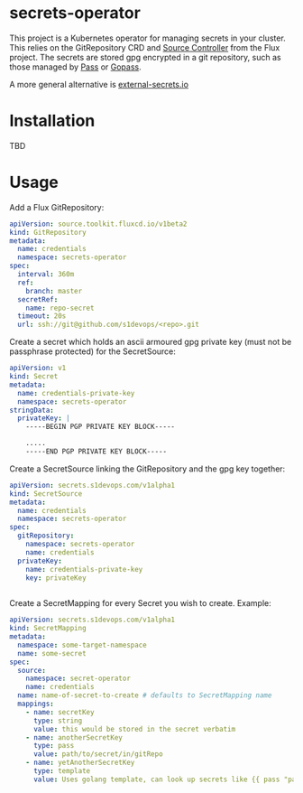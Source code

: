 # secrets-operator

This project is a Kubernetes operator for managing secrets in your cluster.  This relies on the GitRepository CRD and [Source Controller](https://fluxcd.io/docs/components/source/) from the Flux project.  The secrets are stored gpg encrypted in a git repository, such as those managed by [Pass](https://www.passwordstore.org/) or [Gopass](https://github.com/gopasspw/gopass).

A more general alternative is [external-secrets.io](https://external-secrets.io/)

# Installation

TBD

# Usage

Add a Flux GitRepository:

```yaml
apiVersion: source.toolkit.fluxcd.io/v1beta2
kind: GitRepository
metadata:
  name: credentials
  namespace: secrets-operator
spec:
  interval: 360m
  ref:
    branch: master
  secretRef:
    name: repo-secret
  timeout: 20s
  url: ssh://git@github.com/s1devops/<repo>.git

```

Create a secret which holds an ascii armoured gpg private key (must not be passphrase protected) for the SecretSource:

```yaml
apiVersion: v1
kind: Secret
metadata:
  name: credentials-private-key
  namespace: secrets-operator
stringData:
  privateKey: |
    -----BEGIN PGP PRIVATE KEY BLOCK-----

    .....
    -----END PGP PRIVATE KEY BLOCK-----

```


Create a SecretSource linking the GitRepository and the gpg key together:

```yaml
apiVersion: secrets.s1devops.com/v1alpha1
kind: SecretSource
metadata:
  name: credentials
  namespace: secrets-operator
spec:
  gitRepository:
    namespace: secrets-operator
    name: credentials
  privateKey:
    name: credentials-private-key
    key: privateKey
  
```

Create a SecretMapping for every Secret you wish to create.  Example:

```yaml
apiVersion: secrets.s1devops.com/v1alpha1
kind: SecretMapping
metadata:
  namespace: some-target-namespace
  name: some-secret
spec:
  source:
    namespace: secret-operator
    name: credentials
  name: name-of-secret-to-create # defaults to SecretMapping name
  mappings:
    - name: secretKey
      type: string
      value: this would be stored in the secret verbatim
    - name: anotherSecretKey
      type: pass
      value: path/to/secret/in/gitRepo
    - name: yetAnotherSecretKey
      type: template
      value: Uses golang template, can look up secrets like {{ pass "path/to/secret/in/gitRepo" }}
```

